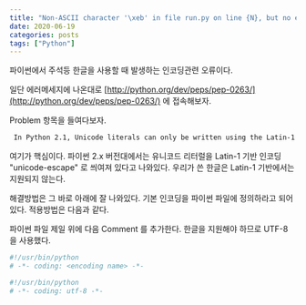 ```yaml
---
title: "Non-ASCII character '\xeb' in file run.py on line {N}, but no encoding declared; see http://python.org/dev/peps/pep-0263/ for details"
date: 2020-06-19
categories: posts
tags: ["Python"]
---
```


파이썬에서 주석등 한글을 사용할 때 발생하는 인코딩관련 오류이다.

일단 에러메세지에 나온대로 [http://python.org/dev/peps/pep-0263/](http://python.org/dev/peps/pep-0263/) 에 접속해보자.

Problem 항목을 들여다보자.

```txt
 In Python 2.1, Unicode literals can only be written using the Latin-1 based encoding "unicode-escape". 
```

여기가 핵심이다. 파이썬 2.x 버전대에서는 유니코드 리터럴을 Latin-1 기반 인코딩 "unicode-escape" 로 씌여져 있다고 나와있다. 우리가 쓴 한글은 Latin-1 기반에서는 지원되지 않는다. 

해결방법은 그 바로 아래에 잘 나와있다. 기본 인코딩을 파이썬 파일에 정의하라고 되어있다. 적용방법은 다음과 같다.

파이썬 파일 제일 위에 다음 Comment 를 추가한다. 한글을 지원해야 하므로 UTF-8 을 사용했다.

```python
#!/usr/bin/python
# -*- coding: <encoding name> -*-

#!/usr/bin/python
# -*- coding: utf-8 -*-
```